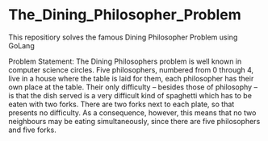 # The_Dining_Philosopher_Problem
This repositiory solves the famous Dining Philosopher Problem using GoLang

Problem Statement:
The Dining Philosophers problem is well known in computer science circles.
Five philosophers, numbered from 0 through 4, live in a house where the
table is laid for them, each philosopher has their own place at the table.
Their only difficulty – besides those of philosophy – is that the dish
served is a very difficult kind of spaghetti which has to be eaten with
two forks. There are two forks next to each plate, so that presents no
difficulty. As a consequence, however, this means that no two neighbours
may be eating simultaneously, since there are five philosophers and five forks.
